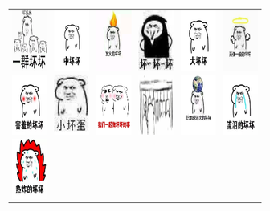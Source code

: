 <table border="0">
  <tr>
    <td align="center">
      <img src="../../image/Little-Bad/一群坏坏.jpg" height="120" width="120" />
    </td>
    <td align="center">
      <img src="../../image/Little-Bad/中坏坏.jpg" height="120" width="120" />
    </td>
    <td align="center">
      <img src="../../image/Little-Bad/发火的坏坏.jpg" height="120" width="120" />
    </td>
    <td align="center">
      <img src="../../image/Little-Bad/坏坏坏.jpg" height="120" width="120" />
    </td>
    <td align="center">
      <img src="../../image/Little-Bad/大坏坏.jpg" height="120" width="120" />
    </td>
    <td align="center">
      <img src="../../image/Little-Bad/天使一般的坏坏.jpg" height="120" width="120" />
    </td>
  </tr>
  <tr>
    <td align="center">
      <img src="../../image/Little-Bad/害羞坏.jpg" height="120" width="120" />
    </td>
    <td align="center">
      <img src="../../image/Little-Bad/小坏蛋.jpg" height="120" width="120" />
    </td>
    <td align="center">
      <img src="../../image/Little-Bad/我们一起做坏坏的事.jpg" height="120" width="120" />
    </td>
    <td align="center">
      <img src="../../image/Little-Bad/敲板子的坏坏.gif" height="120" width="120" />
    </td>
    <td align="center">
      <img src="../../image/Little-Bad/比地球还大的坏坏.jpg" height="120" width="120" />
    </td>
    <td align="center">
      <img src="../../image/Little-Bad/流泪的坏坏.jpg" height="120" width="120" />
    </td>
  </tr>
  <tr>
    <td align="center">
      <img src="../../image/Little-Bad/热炸的坏坏.jpg" height="120" width="120" />
    </td>
  </tr>
</table>
